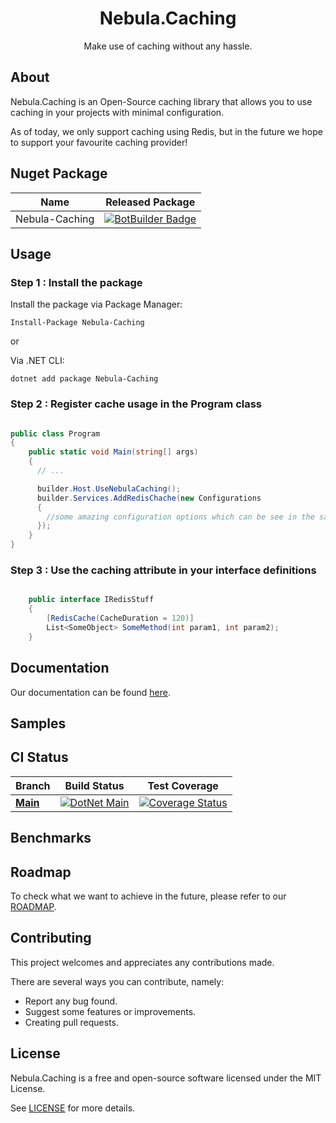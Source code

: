 <h1 align="center">
  Nebula.Caching
</h1>
<p align="center">
  Make use of caching without any hassle.
</p>

## About

Nebula.Caching is an Open-Source caching library that allows you to use caching in your projects with minimal configuration.

As of today, we only support caching using Redis, but in the future we hope to support your favourite caching provider!

## Nuget Package

| Name           | Released Package                                                                                                                                      |
| -------------- | ----------------------------------------------------------------------------------------------------------------------------------------------------- |
| Nebula-Caching | [![BotBuilder Badge](https://buildstats.info/nuget/Nebula-Caching?includePreReleases=true&dWidth=70)](https://www.nuget.org/packages/Nebula-Caching/) |

## Usage

### Step 1 : Install the package

Install the package via Package Manager:

```
Install-Package Nebula-Caching
```

or

Via .NET CLI:

```
dotnet add package Nebula-Caching
```

### Step 2 : Register cache usage in the Program class

```csharp

public class Program
{
    public static void Main(string[] args)
    {
      // ...

      builder.Host.UseNebulaCaching();
      builder.Services.AddRedisChache(new Configurations
      {
        //some amazing configuration options which can be see in the samples section
      });
    }
}

```

### Step 3 : Use the caching attribute in your interface definitions

```csharp

    public interface IRedisStuff
    {
        [RedisCache(CacheDuration = 120)]
        List<SomeObject> SomeMethod(int param1, int param2);
    }

```

## Documentation

Our documentation can be found [here](docs/documentation/Docs.md).

## Samples

## CI Status

| Branch                                                                          | Build Status                                                                                                                                                                                             | Test Coverage                                                                                                                                                                                                       |
| ------------------------------------------------------------------------------- | -------------------------------------------------------------------------------------------------------------------------------------------------------------------------------------------------------- | ------------------------------------------------------------------------------------------------------------------------------------------------------------------------------------------------------------------- |
| [**Main**](https://github.com/Nebula-Software-Systems/Nebula.Caching/tree/main) | [![DotNet Main](https://github.com/Nebula-Software-Systems/Nebula.Caching/actions/workflows/cicd.yaml/badge.svg)](https://github.com/Nebula-Software-Systems/Nebula.Caching/actions/workflows/cicd.yaml) | [![Coverage Status](https://coveralls.io/repos/github/Nebula-Software-Systems/Nebula.Caching/badge.svg?branch=main&service=github)](https://coveralls.io/github/Nebula-Software-Systems/Nebula.Caching?branch=main) |

## Benchmarks

## Roadmap

To check what we want to achieve in the future, please refer to our [ROADMAP](docs/roadmap/Roadmap.md).

## Contributing

This project welcomes and appreciates any contributions made.

There are several ways you can contribute, namely:

- Report any bug found.
- Suggest some features or improvements.
- Creating pull requests.

## License

Nebula.Caching is a free and open-source software licensed under the MIT License.

See [LICENSE](LICENSE) for more details.

